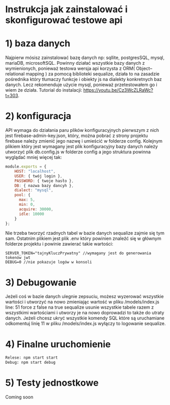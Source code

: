 # Instrukcja jak zainstalować i skonfigurować testowe api

# 1) baza danych
Najpierw mósisz zainstalować bazę danych np: sqllite, postgresSQL, mysql, mariaDB, microsoftSQL. Powinny działać wszystkie bazy danych z wymienionych, ponieważ testowa wersja api korzysta z ORM( Object–relational mapping ) za pomocą biblioteki sequalize, działa to na zasadzie pośrednika który tłumaczy funkcje i obiekty js na dialekty konkretnych baz danych. Lecz rekomenduje użycie mysql, ponieważ przetestowałem go i wiem że działa. Tutorial do instalacji: https://youtu.be/Cz3WcZLRaWc?t=303.

# 2) konfiguracja
API wymaga do działania paru plików konfiguracyjnych pierwszym z nich jest firebase-admin-key.json, który, można pobrać z strony projektu firebase należy zmienić jego nazwę i umieścić w folderze config. Kolejnym plikiem który jest wymagany jest plik konfiguracyjny bazy danych należy utworzyć plik db.config.js w folderze config a jego struktura powinna wyglądać mniej więcej tak:
```js
module.exports = {
    HOST: "localhost",
    USER: { twój login },
    PASSWORD: { twoje hasło },
    DB: { nazwa bazy dancyh },
    dialect: "mysql",
    pool: {
      max: 5,
      min: 0,
      acquire: 30000,
      idle: 10000
    }
};
```
Nie trzeba tworzyć rzadnych tabel w bazie danych sequalize zajmie się tym sam. Ostatnim plikiem jest plik .env który powinien znaleźć się w głównym folderze projektu i powinie zawierać takie wartości:
```env
SERVER_TOKEN="tajnyKluczPrywatny" //wymagany jest do generowania tokenów jwt
DEBUG=0 //nie pokazuje logów w konsoli
```

# 3) Debugowanie
Jeżeli coś w bazie danych ulegnie zepsuciu, możesz wyzerować wszystkie wartości i utworzyć na nowo zmieniając wartość w pliku /models/index.js line: 51 force z false na true sequalize usunie wszystkie tabele razem z wszystkimi wartościami i utworzy je na nowo doprowadzi to także do utraty danych. Jeżeli chcesz ukryć wszystkie komendy SQL które są uruchamiane odkomentuj linię 11 w pliku /models/index.js wyłączy to logowanie sequalize.

# 4) Finalne uruchomienie
```sh
Relese: npm start start
Debug: npm start debug
```

# 5) Testy jednostkowe
Coming soon